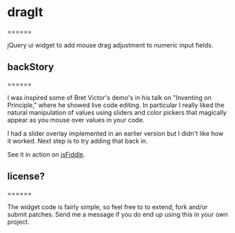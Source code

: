 # dragIt
======

jQuery ui widget to add mouse drag adjustment to numeric input fields.

## backStory
======

I was inspired some of Bret Victor's demo's in his talk on "Inventing on Principle,"
where he showed live code editing. In particular I really liked the natural manipulation
of values using sliders and color pickers that magically appear as you mouse over
values in your code.

I had a slider overlay implemented in an earlier version but I didn't like how it worked.
Next step is to try adding that back in.

See it in action on [jsFiddle](http://jsfiddle.net/gh/get/jQuery/1.7.1/dependencies/UI/juancgarcia/dragIt/tree/master/jsFiddle/).


## license?
======

The widget code is fairly simple, so feel free to to extend, fork and/or submit patches.
Send me a message if you do end up using this in your own project.